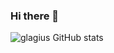 ### Hi there 👋
<!-- https://github.com/anuraghazra/github-readme-stats -->
![glagius GitHub stats](https://github-readme-stats.vercel.app/api?username=glagius&show_icons=true&count_private=true&include_all_commits=true&hide_title=true)
<!--
**glagius/glagius** is a ✨ _special_ ✨ repository because its `README.md` (this file) appears on your GitHub profile.

Here are some ideas to get you started:

- 🔭 I’m currently working on ...
- 🌱 I’m currently learning ...
- 👯 I’m looking to collaborate on ...
- 🤔 I’m looking for help with ...
- 💬 Ask me about ...
- 📫 How to reach me: ...
- 😄 Pronouns: ...
- ⚡ Fun fact: ...
-->
